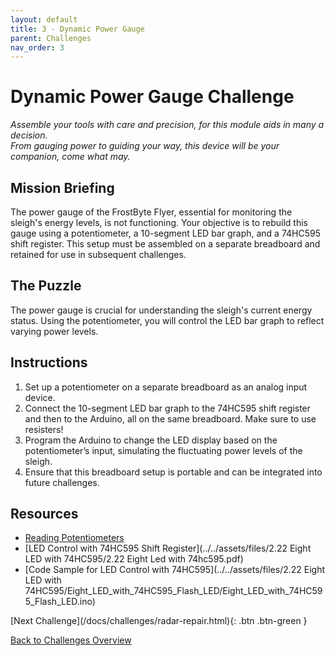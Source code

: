 ```yaml
---
layout: default
title: 3 - Dynamic Power Gauge
parent: Challenges
nav_order: 3
---
```


# Dynamic Power Gauge Challenge
_Assemble your tools with care and precision, for this module aids in many a decision._  
_From gauging power to guiding your way, this device will be your companion, come what may._

## Mission Briefing
The power gauge of the FrostByte Flyer, essential for monitoring the sleigh's energy levels, is not functioning. Your objective is to rebuild this gauge using a potentiometer, a 10-segment LED bar graph, and a 74HC595 shift register. This setup must be assembled on a separate breadboard and retained for use in subsequent challenges.

## The Puzzle
The power gauge is crucial for understanding the sleigh's current energy status. Using the potentiometer, you will control the LED bar graph to reflect varying power levels.

## Instructions
1. Set up a potentiometer on a separate breadboard as an analog input device.
2. Connect the 10-segment LED bar graph to the 74HC595 shift register and then to the Arduino, all on the same breadboard. Make sure to use resisters! 
3. Program the Arduino to change the LED display based on the potentiometer’s input, simulating the fluctuating power levels of the sleigh.
4. Ensure that this breadboard setup is portable and can be integrated into future challenges.

## Resources
- [Reading Potentiometers](https://docs.arduino.cc/learn/electronics/potentiometer-basics)
- [LED Control with 74HC595 Shift Register](../../assets/files/2.22 Eight LED with 74HC595/2.22 Eight Led with 74hc595.pdf)
- [Code Sample for LED Control with 74HC595](../../assets/files/2.22 Eight LED with 74HC595/Eight_LED_with_74HC595_Flash_LED/Eight_LED_with_74HC595_Flash_LED.ino)


<span class="fs-8">
[Next Challenge](/docs/challenges/radar-repair.html){: .btn .btn-green }
</span>

[Back to Challenges Overview](/docs/challenges/)
